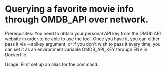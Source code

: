 # Querying a favorite movie info through OMDB_API over network.

Prerequisites:
You need to obtain your personal API key from the OMDb API website in order to be able to use the tool. Once you have it, you can either pass it via --apikey argument, or if you don't wish to pass it every time, you can set it as an environment variable OMDB_API_KEY through ENV in Dockerfile.



Usage:
First set up an alias for the command:
